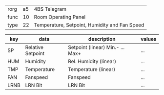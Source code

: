 
|    |   |   |
| -- | - | - |
| rorg | a5 | 4BS Telegram |
| func | 10 | Room Operating Panel |
| type | 22 | Temperature, Setpoint, Humidity and Fan Speed |

| key | data | description | values |
| --- | --- | --- | --- |
  | SP | Relative Setpoint | Setpoint (linear) Min.- ... Max+ | ... | 
| HUM | Humidity | Rel. Humidity (linear) | ... | 
| TMP | Temperature | Temperature (linear) | ... | 
| FAN | Fanspeed | Fanspeed | ... | 
| LRNB | LRN Bit | LRN Bit | ... | 

  